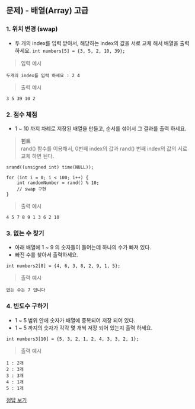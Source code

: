 ## 문제) - 배열(Array) 고급

### 1. 위치 변경 (swap)
* 두 개의 index를 입력 받아서, 해당하는 index의 값을 서로 교체 해서 배열을 출력하세요.
`int numbers[5] = {3, 5, 2, 10, 39};`

> 입력 예시
 
 ```
두개의 index를 입력 하세요 : 2 4
 ```
 
> 출력 예시

 ```
3 5 39 10 2 
 ```
 
### 2. 점수 체점
* 1 ~ 10 까지 차례로 저장된 배열을 만들고, 순서를 섞어서 그 결과를 출력 하세요.

> **힌트**  
> rand() 함수를 이용해서, 0번째 index의 값과 rand() 번째 index의 값의 서로 교체 하면 된다.

```
srand((unsigned int) time(NULL));
        
for (int i = 0; i < 100; i++) {
	int randomNumber = rand() % 10;
	// swap 구현
}
```

> 출력 예시

 ```
4 5 7 8 9 1 3 6 2 10
 ```
 
### 3. 없는 수 찾기
* 아래 배열에 1 ~ 9 의 숫자들이 들어는데 하나의 수가 빠져 있다. 
* 빠진 수를 찾아서 출력하세요.

`int numbers2[8] = {4, 6, 3, 8, 2, 9, 1, 5};`

> 출력 예시

 ```
없는 수는 7 입니다 
 ```
 
### 4. 빈도수 구하기
* 1 ~ 5 범위 안에 숫자가 배열에 중복되어 저장 되어 있다.
* 1 ~ 5 까지의 숫자가 각각 몇 개씩 저장 되어 있는지 출력 하세요.
        
`int numbers3[10] = {5, 3, 2, 1, 2, 4, 3, 3, 2, 1};`
       

> 출력 예시

```
1 : 2개
2 : 3개
3 : 3개
4 : 1개
5 : 1개
```

[정답 보기](test03.c)
